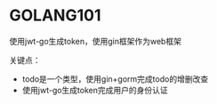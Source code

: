 # GOLANG101
使用jwt-go生成token，使用gin框架作为web框架

关键点：
* todo是一个类型，使用gin+gorm完成todo的增删改查
* 使用jwt-go生成token完成用户的身份认证

